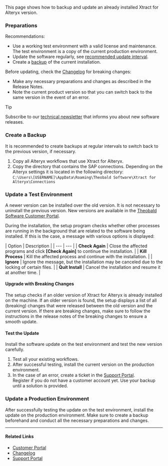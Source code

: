 This page shows how to backup and update an already installed Xtract for Alteryx version.

### Preparations

Recommendations:

- Use a working test environment with a valid license and maintenance. The test environment is a copy of the current production environment.
- Update the software regularly, see [recommended update interval](../../../changelog/#recommended-update-interval).
- Create a [backup](#create-a-backup) of the current installation.

Before updating, check the [Changelog](../../../changelog/) for breaking changes:

- Make any necessary preparations and changes as described in the Release Notes.
- Note the current product version so that you can switch back to the same version in the event of an error.

Tip

Subscribe to our [technical newsletter](https://theobald-software.com/en/newsletter/) that informs you about new software releases.

### Create a Backup

It is recommended to create backups at regular intervals to switch back to the previous version, if necessary.

1. Copy all Alteryx workflows that use Xtract for Alteryx.
1. Copy the directory that contains the SAP connections. Depending on the Alteryx settings it is located in the following directory:\
   `C:\Users\[USERNAME]\AppData\Roaming\Theobald Software\Xtract for Alteryx\Connections`

### Update a Test Environment

A newer version can be installed over the old version. It is not necessary to uninstall the previous version. New versions are available in the [Theobald Software Customer Portal](https://my.theobald-software.com).

During the installation, the setup program checks whether other processes are running in the background that are related to the software being installed. If this is the case, a message with various options is displayed:

| Option | Description | | --- | --- | | **Check Again** | Close the affected programs and click **[Check Again]** to continue the installation. | | **Kill Process** | Kill the affected process and continue with the installation. | | **Ignore** | Ignore the message, but the installation may be canceled due to the locking of certain files. | | **Quit Install** | Cancel the installation and resume it at another time. |

#### Upgrade with Breaking Changes

The setup checks if an older version of Xtract for Alteryx is already installed on the machine. If an older version is found, the setup displays a list of all (breaking) changes that were released between the old version and the current version. If there are breaking changes, make sure to follow the instructions in the release notes of the breaking changes to ensure a smooth update.

#### Test the Update

Install the software update on the test environment and test the new version carefully.

1. Test all your existing workflows.
1. After successful testing, install the current version on the production environment.
1. In the case of an error, create a ticket in the [Support Portal](https://support.theobald-software.com).\
   Register if you do not have a customer account yet. Use your backup until a solution is provided.

### Update a Production Environment

After successfully testing the update on the test environment, install the update on the production environment. Make sure to create a backup beforehand and conduct all the necessary preparations and changes.

______________________________________________________________________

#### Related Links

- [Customer Portal](https://my.theobald-software.com)
- [Changelog](../../../changelog/)
- [Support Portal](https://support.theobald-software.com)
